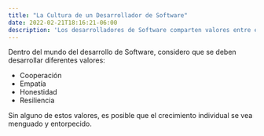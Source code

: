 ```yaml
---
title: "La Cultura de un Desarrollador de Software"
date: 2022-02-21T18:16:21-06:00
description: 'Los desarrolladores de Software comparten valores entre ellos'
---
```


Dentro del mundo del desarrollo de Software, considero que se deben desarrollar diferentes valores:
- Cooperación
- Empatía
- Honestidad
- Resiliencia

Sin alguno de estos valores, es posible que el crecimiento individual se vea menguado y entorpecido.
